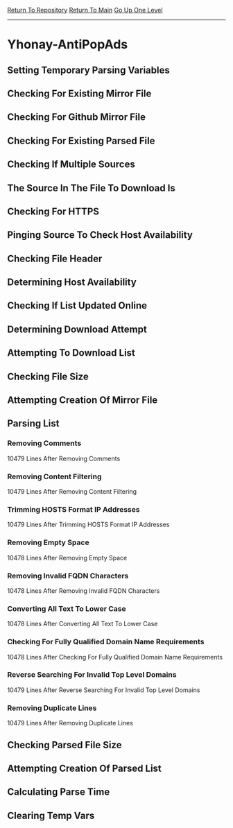 [Return To Repository](https://github.com/deathbybandaid/piholeparser/)
[Return To Main](https://github.com/deathbybandaid/piholeparser/blob/master/RecentRunLogs/Mainlog.md)
[Go Up One Level](https://github.com/deathbybandaid/piholeparser/blob/master/RecentRunLogs/TopLevelScripts/30-Processing-External-Blacklists.md)
____________________________________
# Yhonay-AntiPopAds
## Setting Temporary Parsing Variables
## Checking For Existing Mirror File
## Checking For Github Mirror File
## Checking For Existing Parsed File
## Checking If Multiple Sources
## The Source In The File To Download Is
## Checking For HTTPS
## Pinging Source To Check Host Availability
## Checking File Header
## Determining Host Availability
## Checking If List Updated Online
## Determining Download Attempt
## Attempting To Download List
## Checking File Size
## Attempting Creation Of Mirror File
## Parsing List
### Removing Comments
10479 Lines After Removing Comments
### Removing Content Filtering
10479 Lines After Removing Content Filtering
### Trimming HOSTS Format IP Addresses
10479 Lines After Trimming HOSTS Format IP Addresses
### Removing Empty Space
10478 Lines After Removing Empty Space
### Removing Invalid FQDN Characters
10478 Lines After Removing Invalid FQDN Characters
### Converting All Text To Lower Case
10478 Lines After Converting All Text To Lower Case
### Checking For Fully Qualified Domain Name Requirements
10478 Lines After Checking For Fully Qualified Domain Name Requirements
### Reverse Searching For Invalid Top Level Domains
10479 Lines After Reverse Searching For Invalid Top Level Domains
### Removing Duplicate Lines
10479 Lines After Removing Duplicate Lines
## Checking Parsed File Size
## Attempting Creation Of Parsed List
## Calculating Parse Time
## Clearing Temp Vars
